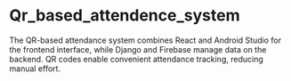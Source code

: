 # Qr_based_attendence_system
The QR-based attendance system combines React and Android Studio for the frontend interface, while Django and Firebase manage data on the backend. QR codes enable convenient attendance tracking, reducing manual effort.
